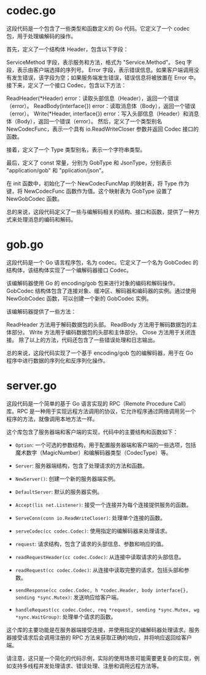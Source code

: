 # codec.go

这段代码是一个包含了一些类型和函数定义的 Go 代码。它定义了一个 codec 包，用于处理编解码的操作。

首先，定义了一个结构体 Header，包含以下字段：

ServiceMethod 字段，表示服务和方法，格式为 "Service.Method"。
Seq 字段，表示由客户端选择的序列号。
Error 字段，表示错误信息。如果客户端调用没有发生错误，该字段为空；如果服务端发生错误，错误信息将被放置在 Error 中。
接下来，定义了一个接口 Codec，包含以下方法：

ReadHeader(*Header) error：读取头部信息（Header），返回一个错误（error）。
ReadBody(interface{}) error：读取消息体（Body），返回一个错误（error）。
Write(*Header, interface{}) error：写入头部信息（Header）和消息体（Body），返回一个错误（error）。
然后，定义了一个类型别名 NewCodecFunc，表示一个具有 io.ReadWriteCloser 参数并返回 Codec 接口的函数。

接着，定义了一个 Type 类型别名，表示一个字符串类型。

最后，定义了 const 常量，分别为 GobType 和 JsonType，分别表示 "application/gob" 和 "pplication/json"。

在 init 函数中，初始化了一个 NewCodecFuncMap 的映射表，将 Type 作为键，将 NewCodecFunc 函数作为值。这个映射表为 GobType 设置了 NewGobCodec 函数。

总的来说，这段代码定义了一些与编解码相关的结构、接口和函数，提供了一种方式来处理消息的编码和解码。

# gob.go
这段代码是一个 Go 语言程序包，名为 codec。它定义了一个名为 GobCodec 的结构体，该结构体实现了一个编解码器接口 Codec。

该编解码器使用 Go 的 encoding/gob 包来进行对象的编码和解码操作。GobCodec 结构体包含了连接对象、缓冲区、解码器和编码器的实例。通过使用 NewGobCodec 函数，可以创建一个新的 GobCodec 实例。

该编解码器提供了一些方法：

ReadHeader 方法用于解码数据包的头部。
ReadBody 方法用于解码数据包的主体部分。
Write 方法用于编码数据包的头部和主体部分。
Close 方法用于关闭连接。
除了以上的方法，代码还包含了一些错误处理和日志输出。

总的来说，这段代码实现了一个基于 encoding/gob 包的编解码器，用于在 Go 程序中进行数据的序列化和反序列化操作。

# server.go
这段代码是一个简单的基于 Go 语言实现的 RPC（Remote Procedure Call）库。RPC 是一种用于实现远程方法调用的协议，它允许程序通过网络调用另一个程序的方法，就像调用本地方法一样。

这个库包含了服务器端和客户端的实现，代码中的主要结构和函数如下：

- `Option`: 一个可选的参数结构，用于配置服务器端和客户端的一些选项，包括魔术数字（MagicNumber）和编解码器类型（CodecType）等。

- `Server`: 服务器端结构，包含了处理请求的方法和函数。

- `NewServer()`: 创建一个新的服务器端实例。

- `DefaultServer`: 默认的服务器实例。

- `Accept(lis net.Listener)`: 接受一个连接并为每个连接提供服务的函数。

- `ServeConn(conn io.ReadWriteCloser)`: 处理单个连接的函数。

- `serveCodec(cc codec.Codec)`: 使用指定的编解码器来处理请求。

- `request`: 请求结构，包含了请求的头部信息、参数和响应的值。

- `readRequestHeader(cc codec.Codec)`: 从连接中读取请求的头部信息。

- `readRequest(cc codec.Codec)`: 从连接中读取完整的请求，包括头部和参数。

- `sendResponse(cc codec.Codec, h *codec.Header, body interface{}, sending *sync.Mutex)`: 发送响应给客户端。

- `handleRequest(cc codec.Codec, req *request, sending *sync.Mutex, wg *sync.WaitGroup)`: 处理单个请求的函数。

这个库的主要功能是在服务器端接受连接，并使用指定的编解码器处理请求。服务器接受请求后会调用注册的 RPC 方法来获取正确的响应，并将响应返回给客户端。

请注意，这只是一个简化的代码示例，实际的使用场景可能需要更复杂的实现，例如支持多线程并发处理请求、错误处理、注册和调用远程方法等。